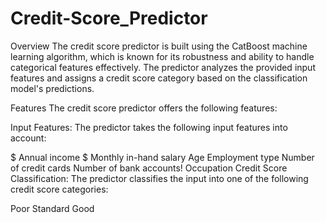 # Credit-Score_Predictor

Overview
The credit score predictor is built using the CatBoost machine learning algorithm, which is known for its robustness and ability to handle categorical features effectively. The predictor analyzes the provided input features and assigns a credit score category based on the classification model's predictions.

Features
The credit score predictor offers the following features:

Input Features: The predictor takes the following input features into account:

$ Annual income
$ Monthly in-hand salary
Age
Employment type
Number of credit cards
Number of bank accounts!
Occupation
Credit Score Classification: The predictor classifies the input into one of the following credit score categories:

Poor
Standard
Good
